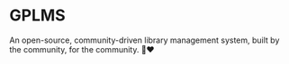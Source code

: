 # GPLMS
An open-source, community-driven library management system, built by the community, for the community. 👾❤ 
